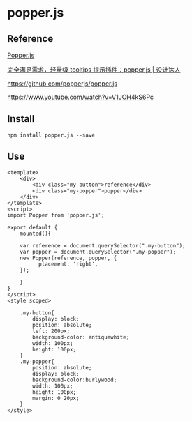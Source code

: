 # popper.js

## Reference

[Popper.js](https://popper.js.org/)

[完全满足需求，轻量级 tooltips 提示插件：popper.js | 设计达人](http://www.shejidaren.com/popper-js.html)

https://github.com/popperjs/popper.js

https://www.youtube.com/watch?v=V1JOH4kS6Pc

## Install

```
npm install popper.js --save
```

## Use

```
<template>
    <div>
        <div class="my-button">reference</div>
        <div class="my-popper">popper</div>
    </div>
</template>
<script>
import Popper from 'popper.js';

export default {
    mounted(){
        
    var reference = document.querySelector(".my-button");
    var popper = document.querySelector(".my-popper");
    new Popper(reference, popper, {
          placement: 'right',
    });

    }
}
</script>
<style scoped>
   
    .my-button{
        display: block;
        position: absolute;
        left: 200px;
        background-color: antiquewhite;
        width: 100px;
        height: 100px;
    }
    .my-popper{
        position: absolute;
        display: block;
        background-color:burlywood;
        width: 100px;
        height: 100px;
        margin: 0 20px;
    }
</style>
```

